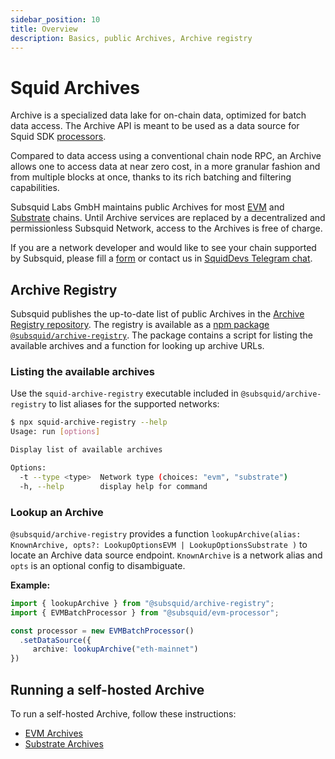 ```yaml
---
sidebar_position: 10
title: Overview
description: Basics, public Archives, Archive registry
---
```


# Squid Archives

Archive is a specialized data lake for on-chain data, optimized for batch data access. The Archive API is meant to be used as a data source for Squid SDK [processors](/firesquid/basics/squid-processor). 

Compared to data access using a conventional chain node RPC, an Archive allows one to access data at near zero cost, in a more granular fashion and from multiple blocks at once, thanks to its rich batching and filtering capabilities.

Subsquid Labs GmbH maintains public Archives for most [EVM](/firesquid/evm-indexing) and [Substrate](/substrate-indexing) chains. Until Archive services are replaced by a decentralized and permissionless Subsquid Network, access to the Archives is free of charge.  

If you are a network developer and would like to see your chain supported by Subsquid, please fill a [form](https://forms.gle/ioVNFiPjZgvUNunY9) or contact us in [SquidDevs Telegram chat](https://t.me/HydraDevs).

## Archive Registry

Subsquid publishes the up-to-date list of public Archives in the [Archive Registry repository](https://github.com/subsquid/archive-registry/). The registry is available as a [npm package `@subsquid/archive-registry`](https://www.npmjs.com/package/@subsquid/archive-registry). The package contains a script for listing the available archives and a function for looking up archive URLs.

### Listing the available archives

Use the `squid-archive-registry` executable included in `@subsquid/archive-registry` to list aliases for the supported networks:
```bash
$ npx squid-archive-registry --help
Usage: run [options]

Display list of available archives

Options:
  -t --type <type>  Network type (choices: "evm", "substrate")
  -h, --help        display help for command
```

### Lookup an Archive

`@subsquid/archive-registry` provides a function 
`lookupArchive(alias: KnownArchive, opts?: LookupOptionsEVM | LookupOptionsSubstrate )` to locate an Archive data source endpoint. `KnownArchive` is a network alias and `opts` is an optional config to disambiguate.

**Example:**

```typescript
import { lookupArchive } from "@subsquid/archive-registry";
import { EVMBatchProcessor } from "@subsquid/evm-processor";

const processor = new EVMBatchProcessor()
  .setDataSource({
     archive: lookupArchive("eth-mainnet")
})
```

## Running a self-hosted Archive

To run a self-hosted Archive, follow these instructions:
- [EVM Archives](/firesquid/archives/evm/self-hosted)
- [Substrate Archives](/firesquid/archives/substrate/self-hosted)
